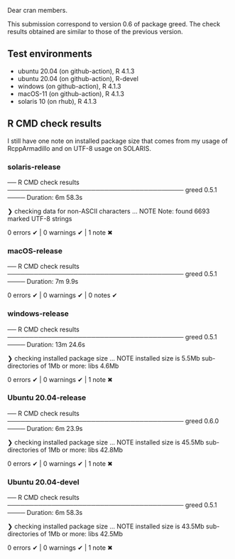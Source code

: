 Dear cran members.

This submission correspond to version 0.6 of package greed. The check results obtained are similar to those of the previous version.

## Test environments

* ubuntu 20.04 (on github-action), R 4.1.3 
* ubuntu 20.04 (on github-action), R-devel 
* windows (on github-action), R 4.1.3
* macOS-11 (on github-action), R 4.1.3
* solaris 10 (on rhub), R 4.1.3

## R CMD check results

I still have one note on installed package size that comes from my usage of RcppArmadillo and on UTF-8 usage on SOLARIS.

### solaris-release

── R CMD check results ──────────────────────────────────────── greed 0.5.1 ────
Duration: 6m 58.3s

❯ checking data for non-ASCII characters ... NOTE
  Note: found 6693 marked UTF-8 strings
    
0 errors ✔ | 0 warnings ✔ | 1 note ✖

### macOS-release

── R CMD check results ──────────────────────────────────────── greed 0.5.1 ────
Duration: 7m 9.9s

0 errors ✔ | 0 warnings ✔ | 0 notes ✔

### windows-release
── R CMD check results ──────────────────────────────────────── greed 0.5.1 ────
Duration: 13m 24.6s

❯ checking installed package size ... NOTE
    installed size is 5.5Mb
    sub-directories of 1Mb or more:
      libs  4.6Mb

0 errors ✔ | 0 warnings ✔ | 1 note ✖

### Ubuntu 20.04-release

── R CMD check results ──────────────────────────────────────── greed 0.6.0 ────
Duration: 6m 23.9s

❯ checking installed package size ... NOTE
    installed size is 45.5Mb
    sub-directories of 1Mb or more:
      libs  42.8Mb

0 errors ✔ | 0 warnings ✔ | 1 note ✖

### Ubuntu 20.04-devel


── R CMD check results ──────────────────────────────────────── greed 0.5.1 ────
Duration: 6m 58.3s

❯ checking installed package size ... NOTE
    installed size is 43.5Mb
    sub-directories of 1Mb or more:
      libs  42.5Mb

0 errors ✔ | 0 warnings ✔ | 1 note ✖



